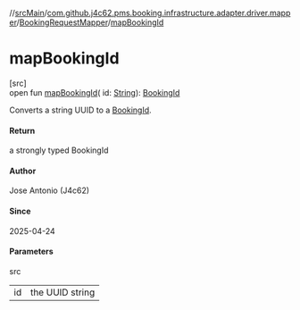 //[srcMain](../../../index.md)/[com.github.j4c62.pms.booking.infrastructure.adapter.driver.mapper](../index.md)/[BookingRequestMapper](index.md)/[mapBookingId](map-booking-id.md)

# mapBookingId

[src]\
open fun [mapBookingId](map-booking-id.md)(
id: [String](https://docs.oracle.com/javase/8/docs/api/java/lang/String.html)): [BookingId](../../com.github.j4c62.pms.booking.domain.aggregate.vo/-booking-id/index.md)

Converts a string UUID to a [BookingId](../../com.github.j4c62.pms.booking.domain.aggregate.vo/-booking-id/index.md).

#### Return

a strongly typed BookingId

#### Author

Jose Antonio (J4c62)

#### Since

2025-04-24

#### Parameters

src

|    |                 |
|----|-----------------|
| id | the UUID string |